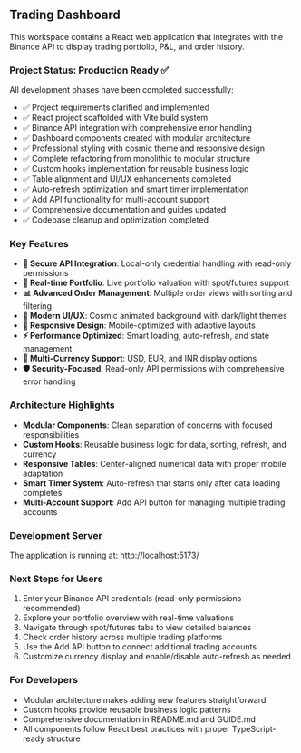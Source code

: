 <!-- Use this file to provide workspace-specific custom instructions to Copilot. For more details, visit https://code.visualstudio.com/docs/copilot/copilot-customization#_use-a-githubcopilotinstructionsmd-file -->
## Trading Dashboard

This workspace contains a React web application that integrates with the Binance API to display trading portfolio, P&L, and order history.

### Project Status: Production Ready ✅

All development phases have been completed successfully:
- ✅ Project requirements clarified and implemented
- ✅ React project scaffolded with Vite build system
- ✅ Binance API integration with comprehensive error handling
- ✅ Dashboard components created with modular architecture
- ✅ Professional styling with cosmic theme and responsive design
- ✅ Complete refactoring from monolithic to modular structure
- ✅ Custom hooks implementation for reusable business logic
- ✅ Table alignment and UI/UX enhancements completed
- ✅ Auto-refresh optimization and smart timer implementation
- ✅ Add API functionality for multi-account support
- ✅ Comprehensive documentation and guides updated
- ✅ Codebase cleanup and optimization completed

### Key Features
- **🔐 Secure API Integration**: Local-only credential handling with read-only permissions
- **💼 Real-time Portfolio**: Live portfolio valuation with spot/futures support
- **📊 Advanced Order Management**: Multiple order views with sorting and filtering
- **🎨 Modern UI/UX**: Cosmic animated background with dark/light themes
- **📱 Responsive Design**: Mobile-optimized with adaptive layouts
- **⚡ Performance Optimized**: Smart loading, auto-refresh, and state management
- **🔄 Multi-Currency Support**: USD, EUR, and INR display options
- **🛡️ Security-Focused**: Read-only API permissions with comprehensive error handling

### Architecture Highlights
- **Modular Components**: Clean separation of concerns with focused responsibilities
- **Custom Hooks**: Reusable business logic for data, sorting, refresh, and currency
- **Responsive Tables**: Center-aligned numerical data with proper mobile adaptation
- **Smart Timer System**: Auto-refresh that starts only after data loading completes
- **Multi-Account Support**: Add API button for managing multiple trading accounts

### Development Server
The application is running at: http://localhost:5173/

### Next Steps for Users
1. Enter your Binance API credentials (read-only permissions recommended)
2. Explore your portfolio overview with real-time valuations
3. Navigate through spot/futures tabs to view detailed balances
4. Check order history across multiple trading platforms
5. Use the Add API button to connect additional trading accounts
6. Customize currency display and enable/disable auto-refresh as needed

### For Developers
- Modular architecture makes adding new features straightforward
- Custom hooks provide reusable business logic patterns
- Comprehensive documentation in README.md and GUIDE.md
- All components follow React best practices with proper TypeScript-ready structure
